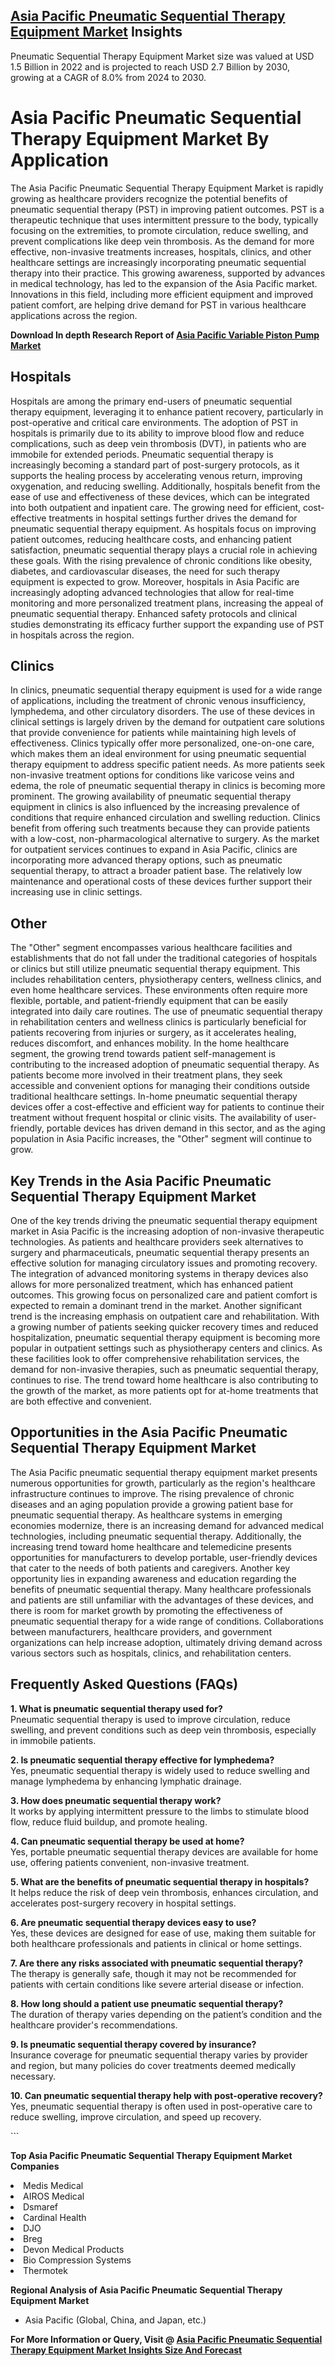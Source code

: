 <h2><a href="https://www.verifiedmarketreports.com/download-sample/?rid=358880&amp;utm_source=Github-Feb&amp;utm_medium=225" target="_blank">Asia Pacific Pneumatic Sequential Therapy Equipment Market</a> Insights</h2><p>Pneumatic Sequential Therapy Equipment Market size was valued at USD 1.5 Billion in 2022 and is projected to reach USD 2.7 Billion by 2030, growing at a CAGR of 8.0% from 2024 to 2030.</p><p><h1>Asia Pacific Pneumatic Sequential Therapy Equipment Market By Application</h1> <p>The Asia Pacific Pneumatic Sequential Therapy Equipment Market is rapidly growing as healthcare providers recognize the potential benefits of pneumatic sequential therapy (PST) in improving patient outcomes. PST is a therapeutic technique that uses intermittent pressure to the body, typically focusing on the extremities, to promote circulation, reduce swelling, and prevent complications like deep vein thrombosis. As the demand for more effective, non-invasive treatments increases, hospitals, clinics, and other healthcare settings are increasingly incorporating pneumatic sequential therapy into their practice. This growing awareness, supported by advances in medical technology, has led to the expansion of the Asia Pacific market. Innovations in this field, including more efficient equipment and improved patient comfort, are helping drive demand for PST in various healthcare applications across the region. <p><strong>Download In depth Research Report of <a href="https://www.verifiedmarketreports.com/download-sample/?rid=236118&amp;utm_source=Pulse-Dec&amp;utm_medium=225" target="_blank">Asia Pacific Variable Piston Pump Market</a></strong></p></p> <h2>Hospitals</h2> <p>Hospitals are among the primary end-users of pneumatic sequential therapy equipment, leveraging it to enhance patient recovery, particularly in post-operative and critical care environments. The adoption of PST in hospitals is primarily due to its ability to improve blood flow and reduce complications, such as deep vein thrombosis (DVT), in patients who are immobile for extended periods. Pneumatic sequential therapy is increasingly becoming a standard part of post-surgery protocols, as it supports the healing process by accelerating venous return, improving oxygenation, and reducing swelling. Additionally, hospitals benefit from the ease of use and effectiveness of these devices, which can be integrated into both outpatient and inpatient care. The growing need for efficient, cost-effective treatments in hospital settings further drives the demand for pneumatic sequential therapy equipment. As hospitals focus on improving patient outcomes, reducing healthcare costs, and enhancing patient satisfaction, pneumatic sequential therapy plays a crucial role in achieving these goals. With the rising prevalence of chronic conditions like obesity, diabetes, and cardiovascular diseases, the need for such therapy equipment is expected to grow. Moreover, hospitals in Asia Pacific are increasingly adopting advanced technologies that allow for real-time monitoring and more personalized treatment plans, increasing the appeal of pneumatic sequential therapy. Enhanced safety protocols and clinical studies demonstrating its efficacy further support the expanding use of PST in hospitals across the region.</p> <h2>Clinics</h2> <p>In clinics, pneumatic sequential therapy equipment is used for a wide range of applications, including the treatment of chronic venous insufficiency, lymphedema, and other circulatory disorders. The use of these devices in clinical settings is largely driven by the demand for outpatient care solutions that provide convenience for patients while maintaining high levels of effectiveness. Clinics typically offer more personalized, one-on-one care, which makes them an ideal environment for using pneumatic sequential therapy equipment to address specific patient needs. As more patients seek non-invasive treatment options for conditions like varicose veins and edema, the role of pneumatic sequential therapy in clinics is becoming more prominent. The growing availability of pneumatic sequential therapy equipment in clinics is also influenced by the increasing prevalence of conditions that require enhanced circulation and swelling reduction. Clinics benefit from offering such treatments because they can provide patients with a low-cost, non-pharmacological alternative to surgery. As the market for outpatient services continues to expand in Asia Pacific, clinics are incorporating more advanced therapy options, such as pneumatic sequential therapy, to attract a broader patient base. The relatively low maintenance and operational costs of these devices further support their increasing use in clinic settings.</p> <h2>Other</h2> <p>The "Other" segment encompasses various healthcare facilities and establishments that do not fall under the traditional categories of hospitals or clinics but still utilize pneumatic sequential therapy equipment. This includes rehabilitation centers, physiotherapy centers, wellness clinics, and even home healthcare services. These environments often require more flexible, portable, and patient-friendly equipment that can be easily integrated into daily care routines. The use of pneumatic sequential therapy in rehabilitation centers and wellness clinics is particularly beneficial for patients recovering from injuries or surgery, as it accelerates healing, reduces discomfort, and enhances mobility. In the home healthcare segment, the growing trend towards patient self-management is contributing to the increased adoption of pneumatic sequential therapy. As patients become more involved in their treatment plans, they seek accessible and convenient options for managing their conditions outside traditional healthcare settings. In-home pneumatic sequential therapy devices offer a cost-effective and efficient way for patients to continue their treatment without frequent hospital or clinic visits. The availability of user-friendly, portable devices has driven demand in this sector, and as the aging population in Asia Pacific increases, the "Other" segment will continue to grow.</p> <h2>Key Trends in the Asia Pacific Pneumatic Sequential Therapy Equipment Market</h2> <p>One of the key trends driving the pneumatic sequential therapy equipment market in Asia Pacific is the increasing adoption of non-invasive therapeutic technologies. As patients and healthcare providers seek alternatives to surgery and pharmaceuticals, pneumatic sequential therapy presents an effective solution for managing circulatory issues and promoting recovery. The integration of advanced monitoring systems in therapy devices also allows for more personalized treatment, which has enhanced patient outcomes. This growing focus on personalized care and patient comfort is expected to remain a dominant trend in the market. Another significant trend is the increasing emphasis on outpatient care and rehabilitation. With a growing number of patients seeking quicker recovery times and reduced hospitalization, pneumatic sequential therapy equipment is becoming more popular in outpatient settings such as physiotherapy centers and clinics. As these facilities look to offer comprehensive rehabilitation services, the demand for non-invasive therapies, such as pneumatic sequential therapy, continues to rise. The trend toward home healthcare is also contributing to the growth of the market, as more patients opt for at-home treatments that are both effective and convenient.</p> <h2>Opportunities in the Asia Pacific Pneumatic Sequential Therapy Equipment Market</h2> <p>The Asia Pacific pneumatic sequential therapy equipment market presents numerous opportunities for growth, particularly as the region's healthcare infrastructure continues to improve. The rising prevalence of chronic diseases and an aging population provide a growing patient base for pneumatic sequential therapy. As healthcare systems in emerging economies modernize, there is an increasing demand for advanced medical technologies, including pneumatic sequential therapy. Additionally, the increasing trend toward home healthcare and telemedicine presents opportunities for manufacturers to develop portable, user-friendly devices that cater to the needs of both patients and caregivers. Another key opportunity lies in expanding awareness and education regarding the benefits of pneumatic sequential therapy. Many healthcare professionals and patients are still unfamiliar with the advantages of these devices, and there is room for market growth by promoting the effectiveness of pneumatic sequential therapy for a wide range of conditions. Collaborations between manufacturers, healthcare providers, and government organizations can help increase adoption, ultimately driving demand across various sectors such as hospitals, clinics, and rehabilitation centers.</p> <h2>Frequently Asked Questions (FAQs)</h2> <p><strong>1. What is pneumatic sequential therapy used for?</strong><br> Pneumatic sequential therapy is used to improve circulation, reduce swelling, and prevent conditions such as deep vein thrombosis, especially in immobile patients.</p> <p><strong>2. Is pneumatic sequential therapy effective for lymphedema?</strong><br> Yes, pneumatic sequential therapy is widely used to reduce swelling and manage lymphedema by enhancing lymphatic drainage.</p> <p><strong>3. How does pneumatic sequential therapy work?</strong><br> It works by applying intermittent pressure to the limbs to stimulate blood flow, reduce fluid buildup, and promote healing.</p> <p><strong>4. Can pneumatic sequential therapy be used at home?</strong><br> Yes, portable pneumatic sequential therapy devices are available for home use, offering patients convenient, non-invasive treatment.</p> <p><strong>5. What are the benefits of pneumatic sequential therapy in hospitals?</strong><br> It helps reduce the risk of deep vein thrombosis, enhances circulation, and accelerates post-surgery recovery in hospital settings.</p> <p><strong>6. Are pneumatic sequential therapy devices easy to use?</strong><br> Yes, these devices are designed for ease of use, making them suitable for both healthcare professionals and patients in clinical or home settings.</p> <p><strong>7. Are there any risks associated with pneumatic sequential therapy?</strong><br> The therapy is generally safe, though it may not be recommended for patients with certain conditions like severe arterial disease or infection.</p> <p><strong>8. How long should a patient use pneumatic sequential therapy?</strong><br> The duration of therapy varies depending on the patient’s condition and the healthcare provider's recommendations.</p> <p><strong>9. Is pneumatic sequential therapy covered by insurance?</strong><br> Insurance coverage for pneumatic sequential therapy varies by provider and region, but many policies do cover treatments deemed medically necessary.</p> <p><strong>10. Can pneumatic sequential therapy help with post-operative recovery?</strong><br> Yes, pneumatic sequential therapy is often used in post-operative care to reduce swelling, improve circulation, and speed up recovery.</p> ```</p><p><strong>Top Asia Pacific Pneumatic Sequential Therapy Equipment Market Companies</strong></p><div data-test-id=""><p><li>Medis Medical</li><li> AIROS Medical</li><li> Dsmaref</li><li> Cardinal Health</li><li> DJO</li><li> Breg</li><li> Devon Medical Products</li><li> Bio Compression Systems</li><li> Thermotek</li></p><div><strong>Regional Analysis of&nbsp;Asia Pacific Pneumatic Sequential Therapy Equipment Market</strong></div><ul><li dir="ltr"><p dir="ltr">Asia Pacific (Global, China, and Japan, etc.)</p></li></ul><p><strong>For More Information or Query, Visit @&nbsp;</strong><strong><a href="https://www.verifiedmarketreports.com/product/pneumatic-sequential-therapy-equipment-market/?utm_source=Github-Feb&amp;utm_medium=225" target="_blank">Asia Pacific Pneumatic Sequential Therapy Equipment Market Insights Size And Forecast</a></strong></p></div><h2>&nbsp;</h2><div data-test-id="">&nbsp;</div>
